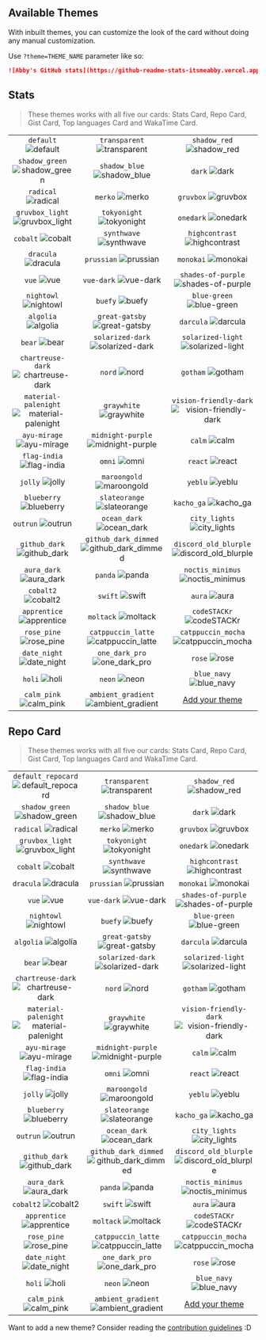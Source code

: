 ## Available Themes

<!-- DO NOT EDIT THIS FILE DIRECTLY -->

With inbuilt themes, you can customize the look of the card without doing any manual customization.

Use `?theme=THEME_NAME` parameter like so:

```md
![Abby's GitHub stats](https://github-readme-stats-itsmeabby.vercel.app/api?username=itsmeabby&theme=dark&show_icons=true)
```

## Stats

> These themes works with all five our cards: Stats Card, Repo Card, Gist Card, Top languages Card and WakaTime Card.

| | | |
| :--: | :--: | :--: |
| `default` ![default][default] | `transparent` ![transparent][transparent] | `shadow_red` ![shadow_red][shadow_red] |
| `shadow_green` ![shadow_green][shadow_green] | `shadow_blue` ![shadow_blue][shadow_blue] | `dark` ![dark][dark] |
| `radical` ![radical][radical] | `merko` ![merko][merko] | `gruvbox` ![gruvbox][gruvbox] |
| `gruvbox_light` ![gruvbox_light][gruvbox_light] | `tokyonight` ![tokyonight][tokyonight] | `onedark` ![onedark][onedark] |
| `cobalt` ![cobalt][cobalt] | `synthwave` ![synthwave][synthwave] | `highcontrast` ![highcontrast][highcontrast] |
| `dracula` ![dracula][dracula] | `prussian` ![prussian][prussian] | `monokai` ![monokai][monokai] |
| `vue` ![vue][vue] | `vue-dark` ![vue-dark][vue-dark] | `shades-of-purple` ![shades-of-purple][shades-of-purple] |
| `nightowl` ![nightowl][nightowl] | `buefy` ![buefy][buefy] | `blue-green` ![blue-green][blue-green] |
| `algolia` ![algolia][algolia] | `great-gatsby` ![great-gatsby][great-gatsby] | `darcula` ![darcula][darcula] |
| `bear` ![bear][bear] | `solarized-dark` ![solarized-dark][solarized-dark] | `solarized-light` ![solarized-light][solarized-light] |
| `chartreuse-dark` ![chartreuse-dark][chartreuse-dark] | `nord` ![nord][nord] | `gotham` ![gotham][gotham] |
| `material-palenight` ![material-palenight][material-palenight] | `graywhite` ![graywhite][graywhite] | `vision-friendly-dark` ![vision-friendly-dark][vision-friendly-dark] |
| `ayu-mirage` ![ayu-mirage][ayu-mirage] | `midnight-purple` ![midnight-purple][midnight-purple] | `calm` ![calm][calm] |
| `flag-india` ![flag-india][flag-india] | `omni` ![omni][omni] | `react` ![react][react] |
| `jolly` ![jolly][jolly] | `maroongold` ![maroongold][maroongold] | `yeblu` ![yeblu][yeblu] |
| `blueberry` ![blueberry][blueberry] | `slateorange` ![slateorange][slateorange] | `kacho_ga` ![kacho_ga][kacho_ga] |
| `outrun` ![outrun][outrun] | `ocean_dark` ![ocean_dark][ocean_dark] | `city_lights` ![city_lights][city_lights] |
| `github_dark` ![github_dark][github_dark] | `github_dark_dimmed` ![github_dark_dimmed][github_dark_dimmed] | `discord_old_blurple` ![discord_old_blurple][discord_old_blurple] |
| `aura_dark` ![aura_dark][aura_dark] | `panda` ![panda][panda] | `noctis_minimus` ![noctis_minimus][noctis_minimus] |
| `cobalt2` ![cobalt2][cobalt2] | `swift` ![swift][swift] | `aura` ![aura][aura] |
| `apprentice` ![apprentice][apprentice] | `moltack` ![moltack][moltack] | `codeSTACKr` ![codeSTACKr][codeSTACKr] |
| `rose_pine` ![rose_pine][rose_pine] | `catppuccin_latte` ![catppuccin_latte][catppuccin_latte] | `catppuccin_mocha` ![catppuccin_mocha][catppuccin_mocha] |
| `date_night` ![date_night][date_night] | `one_dark_pro` ![one_dark_pro][one_dark_pro] | `rose` ![rose][rose] |
| `holi` ![holi][holi] | `neon` ![neon][neon] | `blue_navy` ![blue_navy][blue_navy] |
| `calm_pink` ![calm_pink][calm_pink] | `ambient_gradient` ![ambient_gradient][ambient_gradient] | [Add your theme][add-theme] |

## Repo Card

> These themes works with all five our cards: Stats Card, Repo Card, Gist Card, Top languages Card and WakaTime Card.

| | | |
| :--: | :--: | :--: |
| `default_repocard` ![default_repocard][default_repocard_repo] | `transparent` ![transparent][transparent_repo] | `shadow_red` ![shadow_red][shadow_red_repo] |
| `shadow_green` ![shadow_green][shadow_green_repo] | `shadow_blue` ![shadow_blue][shadow_blue_repo] | `dark` ![dark][dark_repo] |
| `radical` ![radical][radical_repo] | `merko` ![merko][merko_repo] | `gruvbox` ![gruvbox][gruvbox_repo] |
| `gruvbox_light` ![gruvbox_light][gruvbox_light_repo] | `tokyonight` ![tokyonight][tokyonight_repo] | `onedark` ![onedark][onedark_repo] |
| `cobalt` ![cobalt][cobalt_repo] | `synthwave` ![synthwave][synthwave_repo] | `highcontrast` ![highcontrast][highcontrast_repo] |
| `dracula` ![dracula][dracula_repo] | `prussian` ![prussian][prussian_repo] | `monokai` ![monokai][monokai_repo] |
| `vue` ![vue][vue_repo] | `vue-dark` ![vue-dark][vue-dark_repo] | `shades-of-purple` ![shades-of-purple][shades-of-purple_repo] |
| `nightowl` ![nightowl][nightowl_repo] | `buefy` ![buefy][buefy_repo] | `blue-green` ![blue-green][blue-green_repo] |
| `algolia` ![algolia][algolia_repo] | `great-gatsby` ![great-gatsby][great-gatsby_repo] | `darcula` ![darcula][darcula_repo] |
| `bear` ![bear][bear_repo] | `solarized-dark` ![solarized-dark][solarized-dark_repo] | `solarized-light` ![solarized-light][solarized-light_repo] |
| `chartreuse-dark` ![chartreuse-dark][chartreuse-dark_repo] | `nord` ![nord][nord_repo] | `gotham` ![gotham][gotham_repo] |
| `material-palenight` ![material-palenight][material-palenight_repo] | `graywhite` ![graywhite][graywhite_repo] | `vision-friendly-dark` ![vision-friendly-dark][vision-friendly-dark_repo] |
| `ayu-mirage` ![ayu-mirage][ayu-mirage_repo] | `midnight-purple` ![midnight-purple][midnight-purple_repo] | `calm` ![calm][calm_repo] |
| `flag-india` ![flag-india][flag-india_repo] | `omni` ![omni][omni_repo] | `react` ![react][react_repo] |
| `jolly` ![jolly][jolly_repo] | `maroongold` ![maroongold][maroongold_repo] | `yeblu` ![yeblu][yeblu_repo] |
| `blueberry` ![blueberry][blueberry_repo] | `slateorange` ![slateorange][slateorange_repo] | `kacho_ga` ![kacho_ga][kacho_ga_repo] |
| `outrun` ![outrun][outrun_repo] | `ocean_dark` ![ocean_dark][ocean_dark_repo] | `city_lights` ![city_lights][city_lights_repo] |
| `github_dark` ![github_dark][github_dark_repo] | `github_dark_dimmed` ![github_dark_dimmed][github_dark_dimmed_repo] | `discord_old_blurple` ![discord_old_blurple][discord_old_blurple_repo] |
| `aura_dark` ![aura_dark][aura_dark_repo] | `panda` ![panda][panda_repo] | `noctis_minimus` ![noctis_minimus][noctis_minimus_repo] |
| `cobalt2` ![cobalt2][cobalt2_repo] | `swift` ![swift][swift_repo] | `aura` ![aura][aura_repo] |
| `apprentice` ![apprentice][apprentice_repo] | `moltack` ![moltack][moltack_repo] | `codeSTACKr` ![codeSTACKr][codeSTACKr_repo] |
| `rose_pine` ![rose_pine][rose_pine_repo] | `catppuccin_latte` ![catppuccin_latte][catppuccin_latte_repo] | `catppuccin_mocha` ![catppuccin_mocha][catppuccin_mocha_repo] |
| `date_night` ![date_night][date_night_repo] | `one_dark_pro` ![one_dark_pro][one_dark_pro_repo] | `rose` ![rose][rose_repo] |
| `holi` ![holi][holi_repo] | `neon` ![neon][neon_repo] | `blue_navy` ![blue_navy][blue_navy_repo] |
| `calm_pink` ![calm_pink][calm_pink_repo] | `ambient_gradient` ![ambient_gradient][ambient_gradient_repo] | [Add your theme][add-theme] |


[default]: https://github-readme-stats-itsmeabby.vercel.app/api?username=itsmeabby&show_icons=true&hide=contribs,prs&cache_seconds=86400&theme=default
[default_repocard]: https://github-readme-stats-itsmeabby.vercel.app/api?username=itsmeabby&show_icons=true&hide=contribs,prs&cache_seconds=86400&theme=default_repocard
[transparent]: https://github-readme-stats-itsmeabby.vercel.app/api?username=itsmeabby&show_icons=true&hide=contribs,prs&cache_seconds=86400&theme=transparent
[shadow_red]: https://github-readme-stats-itsmeabby.vercel.app/api?username=itsmeabby&show_icons=true&hide=contribs,prs&cache_seconds=86400&theme=shadow_red
[shadow_green]: https://github-readme-stats-itsmeabby.vercel.app/api?username=itsmeabby&show_icons=true&hide=contribs,prs&cache_seconds=86400&theme=shadow_green
[shadow_blue]: https://github-readme-stats-itsmeabby.vercel.app/api?username=itsmeabby&show_icons=true&hide=contribs,prs&cache_seconds=86400&theme=shadow_blue
[dark]: https://github-readme-stats-itsmeabby.vercel.app/api?username=itsmeabby&show_icons=true&hide=contribs,prs&cache_seconds=86400&theme=dark
[radical]: https://github-readme-stats-itsmeabby.vercel.app/api?username=itsmeabby&show_icons=true&hide=contribs,prs&cache_seconds=86400&theme=radical
[merko]: https://github-readme-stats-itsmeabby.vercel.app/api?username=itsmeabby&show_icons=true&hide=contribs,prs&cache_seconds=86400&theme=merko
[gruvbox]: https://github-readme-stats-itsmeabby.vercel.app/api?username=itsmeabby&show_icons=true&hide=contribs,prs&cache_seconds=86400&theme=gruvbox
[gruvbox_light]: https://github-readme-stats-itsmeabby.vercel.app/api?username=itsmeabby&show_icons=true&hide=contribs,prs&cache_seconds=86400&theme=gruvbox_light
[tokyonight]: https://github-readme-stats-itsmeabby.vercel.app/api?username=itsmeabby&show_icons=true&hide=contribs,prs&cache_seconds=86400&theme=tokyonight
[onedark]: https://github-readme-stats-itsmeabby.vercel.app/api?username=itsmeabby&show_icons=true&hide=contribs,prs&cache_seconds=86400&theme=onedark
[cobalt]: https://github-readme-stats-itsmeabby.vercel.app/api?username=itsmeabby&show_icons=true&hide=contribs,prs&cache_seconds=86400&theme=cobalt
[synthwave]: https://github-readme-stats-itsmeabby.vercel.app/api?username=itsmeabby&show_icons=true&hide=contribs,prs&cache_seconds=86400&theme=synthwave
[highcontrast]: https://github-readme-stats-itsmeabby.vercel.app/api?username=itsmeabby&show_icons=true&hide=contribs,prs&cache_seconds=86400&theme=highcontrast
[dracula]: https://github-readme-stats-itsmeabby.vercel.app/api?username=itsmeabby&show_icons=true&hide=contribs,prs&cache_seconds=86400&theme=dracula
[prussian]: https://github-readme-stats-itsmeabby.vercel.app/api?username=itsmeabby&show_icons=true&hide=contribs,prs&cache_seconds=86400&theme=prussian
[monokai]: https://github-readme-stats-itsmeabby.vercel.app/api?username=itsmeabby&show_icons=true&hide=contribs,prs&cache_seconds=86400&theme=monokai
[vue]: https://github-readme-stats-itsmeabby.vercel.app/api?username=itsmeabby&show_icons=true&hide=contribs,prs&cache_seconds=86400&theme=vue
[vue-dark]: https://github-readme-stats-itsmeabby.vercel.app/api?username=itsmeabby&show_icons=true&hide=contribs,prs&cache_seconds=86400&theme=vue-dark
[shades-of-purple]: https://github-readme-stats-itsmeabby.vercel.app/api?username=itsmeabby&show_icons=true&hide=contribs,prs&cache_seconds=86400&theme=shades-of-purple
[nightowl]: https://github-readme-stats-itsmeabby.vercel.app/api?username=itsmeabby&show_icons=true&hide=contribs,prs&cache_seconds=86400&theme=nightowl
[buefy]: https://github-readme-stats-itsmeabby.vercel.app/api?username=itsmeabby&show_icons=true&hide=contribs,prs&cache_seconds=86400&theme=buefy
[blue-green]: https://github-readme-stats-itsmeabby.vercel.app/api?username=itsmeabby&show_icons=true&hide=contribs,prs&cache_seconds=86400&theme=blue-green
[algolia]: https://github-readme-stats-itsmeabby.vercel.app/api?username=itsmeabby&show_icons=true&hide=contribs,prs&cache_seconds=86400&theme=algolia
[great-gatsby]: https://github-readme-stats-itsmeabby.vercel.app/api?username=itsmeabby&show_icons=true&hide=contribs,prs&cache_seconds=86400&theme=great-gatsby
[darcula]: https://github-readme-stats-itsmeabby.vercel.app/api?username=itsmeabby&show_icons=true&hide=contribs,prs&cache_seconds=86400&theme=darcula
[bear]: https://github-readme-stats-itsmeabby.vercel.app/api?username=itsmeabby&show_icons=true&hide=contribs,prs&cache_seconds=86400&theme=bear
[solarized-dark]: https://github-readme-stats-itsmeabby.vercel.app/api?username=itsmeabby&show_icons=true&hide=contribs,prs&cache_seconds=86400&theme=solarized-dark
[solarized-light]: https://github-readme-stats-itsmeabby.vercel.app/api?username=itsmeabby&show_icons=true&hide=contribs,prs&cache_seconds=86400&theme=solarized-light
[chartreuse-dark]: https://github-readme-stats-itsmeabby.vercel.app/api?username=itsmeabby&show_icons=true&hide=contribs,prs&cache_seconds=86400&theme=chartreuse-dark
[nord]: https://github-readme-stats-itsmeabby.vercel.app/api?username=itsmeabby&show_icons=true&hide=contribs,prs&cache_seconds=86400&theme=nord
[gotham]: https://github-readme-stats-itsmeabby.vercel.app/api?username=itsmeabby&show_icons=true&hide=contribs,prs&cache_seconds=86400&theme=gotham
[material-palenight]: https://github-readme-stats-itsmeabby.vercel.app/api?username=itsmeabby&show_icons=true&hide=contribs,prs&cache_seconds=86400&theme=material-palenight
[graywhite]: https://github-readme-stats-itsmeabby.vercel.app/api?username=itsmeabby&show_icons=true&hide=contribs,prs&cache_seconds=86400&theme=graywhite
[vision-friendly-dark]: https://github-readme-stats-itsmeabby.vercel.app/api?username=itsmeabby&show_icons=true&hide=contribs,prs&cache_seconds=86400&theme=vision-friendly-dark
[ayu-mirage]: https://github-readme-stats-itsmeabby.vercel.app/api?username=itsmeabby&show_icons=true&hide=contribs,prs&cache_seconds=86400&theme=ayu-mirage
[midnight-purple]: https://github-readme-stats-itsmeabby.vercel.app/api?username=itsmeabby&show_icons=true&hide=contribs,prs&cache_seconds=86400&theme=midnight-purple
[calm]: https://github-readme-stats-itsmeabby.vercel.app/api?username=itsmeabby&show_icons=true&hide=contribs,prs&cache_seconds=86400&theme=calm
[flag-india]: https://github-readme-stats-itsmeabby.vercel.app/api?username=itsmeabby&show_icons=true&hide=contribs,prs&cache_seconds=86400&theme=flag-india
[omni]: https://github-readme-stats-itsmeabby.vercel.app/api?username=itsmeabby&show_icons=true&hide=contribs,prs&cache_seconds=86400&theme=omni
[react]: https://github-readme-stats-itsmeabby.vercel.app/api?username=itsmeabby&show_icons=true&hide=contribs,prs&cache_seconds=86400&theme=react
[jolly]: https://github-readme-stats-itsmeabby.vercel.app/api?username=itsmeabby&show_icons=true&hide=contribs,prs&cache_seconds=86400&theme=jolly
[maroongold]: https://github-readme-stats-itsmeabby.vercel.app/api?username=itsmeabby&show_icons=true&hide=contribs,prs&cache_seconds=86400&theme=maroongold
[yeblu]: https://github-readme-stats-itsmeabby.vercel.app/api?username=itsmeabby&show_icons=true&hide=contribs,prs&cache_seconds=86400&theme=yeblu
[blueberry]: https://github-readme-stats-itsmeabby.vercel.app/api?username=itsmeabby&show_icons=true&hide=contribs,prs&cache_seconds=86400&theme=blueberry
[slateorange]: https://github-readme-stats-itsmeabby.vercel.app/api?username=itsmeabby&show_icons=true&hide=contribs,prs&cache_seconds=86400&theme=slateorange
[kacho_ga]: https://github-readme-stats-itsmeabby.vercel.app/api?username=itsmeabby&show_icons=true&hide=contribs,prs&cache_seconds=86400&theme=kacho_ga
[outrun]: https://github-readme-stats-itsmeabby.vercel.app/api?username=itsmeabby&show_icons=true&hide=contribs,prs&cache_seconds=86400&theme=outrun
[ocean_dark]: https://github-readme-stats-itsmeabby.vercel.app/api?username=itsmeabby&show_icons=true&hide=contribs,prs&cache_seconds=86400&theme=ocean_dark
[city_lights]: https://github-readme-stats-itsmeabby.vercel.app/api?username=itsmeabby&show_icons=true&hide=contribs,prs&cache_seconds=86400&theme=city_lights
[github_dark]: https://github-readme-stats-itsmeabby.vercel.app/api?username=itsmeabby&show_icons=true&hide=contribs,prs&cache_seconds=86400&theme=github_dark
[github_dark_dimmed]: https://github-readme-stats-itsmeabby.vercel.app/api?username=itsmeabby&show_icons=true&hide=contribs,prs&cache_seconds=86400&theme=github_dark_dimmed
[discord_old_blurple]: https://github-readme-stats-itsmeabby.vercel.app/api?username=itsmeabby&show_icons=true&hide=contribs,prs&cache_seconds=86400&theme=discord_old_blurple
[aura_dark]: https://github-readme-stats-itsmeabby.vercel.app/api?username=itsmeabby&show_icons=true&hide=contribs,prs&cache_seconds=86400&theme=aura_dark
[panda]: https://github-readme-stats-itsmeabby.vercel.app/api?username=itsmeabby&show_icons=true&hide=contribs,prs&cache_seconds=86400&theme=panda
[noctis_minimus]: https://github-readme-stats-itsmeabby.vercel.app/api?username=itsmeabby&show_icons=true&hide=contribs,prs&cache_seconds=86400&theme=noctis_minimus
[cobalt2]: https://github-readme-stats-itsmeabby.vercel.app/api?username=itsmeabby&show_icons=true&hide=contribs,prs&cache_seconds=86400&theme=cobalt2
[swift]: https://github-readme-stats-itsmeabby.vercel.app/api?username=itsmeabby&show_icons=true&hide=contribs,prs&cache_seconds=86400&theme=swift
[aura]: https://github-readme-stats-itsmeabby.vercel.app/api?username=itsmeabby&show_icons=true&hide=contribs,prs&cache_seconds=86400&theme=aura
[apprentice]: https://github-readme-stats-itsmeabby.vercel.app/api?username=itsmeabby&show_icons=true&hide=contribs,prs&cache_seconds=86400&theme=apprentice
[moltack]: https://github-readme-stats-itsmeabby.vercel.app/api?username=itsmeabby&show_icons=true&hide=contribs,prs&cache_seconds=86400&theme=moltack
[codeSTACKr]: https://github-readme-stats-itsmeabby.vercel.app/api?username=itsmeabby&show_icons=true&hide=contribs,prs&cache_seconds=86400&theme=codeSTACKr
[rose_pine]: https://github-readme-stats-itsmeabby.vercel.app/api?username=itsmeabby&show_icons=true&hide=contribs,prs&cache_seconds=86400&theme=rose_pine
[catppuccin_latte]: https://github-readme-stats-itsmeabby.vercel.app/api?username=itsmeabby&show_icons=true&hide=contribs,prs&cache_seconds=86400&theme=catppuccin_latte
[catppuccin_mocha]: https://github-readme-stats-itsmeabby.vercel.app/api?username=itsmeabby&show_icons=true&hide=contribs,prs&cache_seconds=86400&theme=catppuccin_mocha
[date_night]: https://github-readme-stats-itsmeabby.vercel.app/api?username=itsmeabby&show_icons=true&hide=contribs,prs&cache_seconds=86400&theme=date_night
[one_dark_pro]: https://github-readme-stats-itsmeabby.vercel.app/api?username=itsmeabby&show_icons=true&hide=contribs,prs&cache_seconds=86400&theme=one_dark_pro
[rose]: https://github-readme-stats-itsmeabby.vercel.app/api?username=itsmeabby&show_icons=true&hide=contribs,prs&cache_seconds=86400&theme=rose
[holi]: https://github-readme-stats-itsmeabby.vercel.app/api?username=itsmeabby&show_icons=true&hide=contribs,prs&cache_seconds=86400&theme=holi
[neon]: https://github-readme-stats-itsmeabby.vercel.app/api?username=itsmeabby&show_icons=true&hide=contribs,prs&cache_seconds=86400&theme=neon
[blue_navy]: https://github-readme-stats-itsmeabby.vercel.app/api?username=itsmeabby&show_icons=true&hide=contribs,prs&cache_seconds=86400&theme=blue_navy
[calm_pink]: https://github-readme-stats-itsmeabby.vercel.app/api?username=itsmeabby&show_icons=true&hide=contribs,prs&cache_seconds=86400&theme=calm_pink
[ambient_gradient]: https://github-readme-stats-itsmeabby.vercel.app/api?username=itsmeabby&show_icons=true&hide=contribs,prs&cache_seconds=86400&theme=ambient_gradient


[default_repo]: https://github-readme-stats-itsmeabby.vercel.app/api/pin/?username=itsmeabby&repo=github-readme-stats&cache_seconds=86400&theme=default
[default_repocard_repo]: https://github-readme-stats-itsmeabby.vercel.app/api/pin/?username=itsmeabby&repo=github-readme-stats&cache_seconds=86400&theme=default_repocard
[transparent_repo]: https://github-readme-stats-itsmeabby.vercel.app/api/pin/?username=itsmeabby&repo=github-readme-stats&cache_seconds=86400&theme=transparent
[shadow_red_repo]: https://github-readme-stats-itsmeabby.vercel.app/api/pin/?username=itsmeabby&repo=github-readme-stats&cache_seconds=86400&theme=shadow_red
[shadow_green_repo]: https://github-readme-stats-itsmeabby.vercel.app/api/pin/?username=itsmeabby&repo=github-readme-stats&cache_seconds=86400&theme=shadow_green
[shadow_blue_repo]: https://github-readme-stats-itsmeabby.vercel.app/api/pin/?username=itsmeabby&repo=github-readme-stats&cache_seconds=86400&theme=shadow_blue
[dark_repo]: https://github-readme-stats-itsmeabby.vercel.app/api/pin/?username=itsmeabby&repo=github-readme-stats&cache_seconds=86400&theme=dark
[radical_repo]: https://github-readme-stats-itsmeabby.vercel.app/api/pin/?username=itsmeabby&repo=github-readme-stats&cache_seconds=86400&theme=radical
[merko_repo]: https://github-readme-stats-itsmeabby.vercel.app/api/pin/?username=itsmeabby&repo=github-readme-stats&cache_seconds=86400&theme=merko
[gruvbox_repo]: https://github-readme-stats-itsmeabby.vercel.app/api/pin/?username=itsmeabby&repo=github-readme-stats&cache_seconds=86400&theme=gruvbox
[gruvbox_light_repo]: https://github-readme-stats-itsmeabby.vercel.app/api/pin/?username=itsmeabby&repo=github-readme-stats&cache_seconds=86400&theme=gruvbox_light
[tokyonight_repo]: https://github-readme-stats-itsmeabby.vercel.app/api/pin/?username=itsmeabby&repo=github-readme-stats&cache_seconds=86400&theme=tokyonight
[onedark_repo]: https://github-readme-stats-itsmeabby.vercel.app/api/pin/?username=itsmeabby&repo=github-readme-stats&cache_seconds=86400&theme=onedark
[cobalt_repo]: https://github-readme-stats-itsmeabby.vercel.app/api/pin/?username=itsmeabby&repo=github-readme-stats&cache_seconds=86400&theme=cobalt
[synthwave_repo]: https://github-readme-stats-itsmeabby.vercel.app/api/pin/?username=itsmeabby&repo=github-readme-stats&cache_seconds=86400&theme=synthwave
[highcontrast_repo]: https://github-readme-stats-itsmeabby.vercel.app/api/pin/?username=itsmeabby&repo=github-readme-stats&cache_seconds=86400&theme=highcontrast
[dracula_repo]: https://github-readme-stats-itsmeabby.vercel.app/api/pin/?username=itsmeabby&repo=github-readme-stats&cache_seconds=86400&theme=dracula
[prussian_repo]: https://github-readme-stats-itsmeabby.vercel.app/api/pin/?username=itsmeabby&repo=github-readme-stats&cache_seconds=86400&theme=prussian
[monokai_repo]: https://github-readme-stats-itsmeabby.vercel.app/api/pin/?username=itsmeabby&repo=github-readme-stats&cache_seconds=86400&theme=monokai
[vue_repo]: https://github-readme-stats-itsmeabby.vercel.app/api/pin/?username=itsmeabby&repo=github-readme-stats&cache_seconds=86400&theme=vue
[vue-dark_repo]: https://github-readme-stats-itsmeabby.vercel.app/api/pin/?username=itsmeabby&repo=github-readme-stats&cache_seconds=86400&theme=vue-dark
[shades-of-purple_repo]: https://github-readme-stats-itsmeabby.vercel.app/api/pin/?username=itsmeabby&repo=github-readme-stats&cache_seconds=86400&theme=shades-of-purple
[nightowl_repo]: https://github-readme-stats-itsmeabby.vercel.app/api/pin/?username=itsmeabby&repo=github-readme-stats&cache_seconds=86400&theme=nightowl
[buefy_repo]: https://github-readme-stats-itsmeabby.vercel.app/api/pin/?username=itsmeabby&repo=github-readme-stats&cache_seconds=86400&theme=buefy
[blue-green_repo]: https://github-readme-stats-itsmeabby.vercel.app/api/pin/?username=itsmeabby&repo=github-readme-stats&cache_seconds=86400&theme=blue-green
[algolia_repo]: https://github-readme-stats-itsmeabby.vercel.app/api/pin/?username=itsmeabby&repo=github-readme-stats&cache_seconds=86400&theme=algolia
[great-gatsby_repo]: https://github-readme-stats-itsmeabby.vercel.app/api/pin/?username=itsmeabby&repo=github-readme-stats&cache_seconds=86400&theme=great-gatsby
[darcula_repo]: https://github-readme-stats-itsmeabby.vercel.app/api/pin/?username=itsmeabby&repo=github-readme-stats&cache_seconds=86400&theme=darcula
[bear_repo]: https://github-readme-stats-itsmeabby.vercel.app/api/pin/?username=itsmeabby&repo=github-readme-stats&cache_seconds=86400&theme=bear
[solarized-dark_repo]: https://github-readme-stats-itsmeabby.vercel.app/api/pin/?username=itsmeabby&repo=github-readme-stats&cache_seconds=86400&theme=solarized-dark
[solarized-light_repo]: https://github-readme-stats-itsmeabby.vercel.app/api/pin/?username=itsmeabby&repo=github-readme-stats&cache_seconds=86400&theme=solarized-light
[chartreuse-dark_repo]: https://github-readme-stats-itsmeabby.vercel.app/api/pin/?username=itsmeabby&repo=github-readme-stats&cache_seconds=86400&theme=chartreuse-dark
[nord_repo]: https://github-readme-stats-itsmeabby.vercel.app/api/pin/?username=itsmeabby&repo=github-readme-stats&cache_seconds=86400&theme=nord
[gotham_repo]: https://github-readme-stats-itsmeabby.vercel.app/api/pin/?username=itsmeabby&repo=github-readme-stats&cache_seconds=86400&theme=gotham
[material-palenight_repo]: https://github-readme-stats-itsmeabby.vercel.app/api/pin/?username=itsmeabby&repo=github-readme-stats&cache_seconds=86400&theme=material-palenight
[graywhite_repo]: https://github-readme-stats-itsmeabby.vercel.app/api/pin/?username=itsmeabby&repo=github-readme-stats&cache_seconds=86400&theme=graywhite
[vision-friendly-dark_repo]: https://github-readme-stats-itsmeabby.vercel.app/api/pin/?username=itsmeabby&repo=github-readme-stats&cache_seconds=86400&theme=vision-friendly-dark
[ayu-mirage_repo]: https://github-readme-stats-itsmeabby.vercel.app/api/pin/?username=itsmeabby&repo=github-readme-stats&cache_seconds=86400&theme=ayu-mirage
[midnight-purple_repo]: https://github-readme-stats-itsmeabby.vercel.app/api/pin/?username=itsmeabby&repo=github-readme-stats&cache_seconds=86400&theme=midnight-purple
[calm_repo]: https://github-readme-stats-itsmeabby.vercel.app/api/pin/?username=itsmeabby&repo=github-readme-stats&cache_seconds=86400&theme=calm
[flag-india_repo]: https://github-readme-stats-itsmeabby.vercel.app/api/pin/?username=itsmeabby&repo=github-readme-stats&cache_seconds=86400&theme=flag-india
[omni_repo]: https://github-readme-stats-itsmeabby.vercel.app/api/pin/?username=itsmeabby&repo=github-readme-stats&cache_seconds=86400&theme=omni
[react_repo]: https://github-readme-stats-itsmeabby.vercel.app/api/pin/?username=itsmeabby&repo=github-readme-stats&cache_seconds=86400&theme=react
[jolly_repo]: https://github-readme-stats-itsmeabby.vercel.app/api/pin/?username=itsmeabby&repo=github-readme-stats&cache_seconds=86400&theme=jolly
[maroongold_repo]: https://github-readme-stats-itsmeabby.vercel.app/api/pin/?username=itsmeabby&repo=github-readme-stats&cache_seconds=86400&theme=maroongold
[yeblu_repo]: https://github-readme-stats-itsmeabby.vercel.app/api/pin/?username=itsmeabby&repo=github-readme-stats&cache_seconds=86400&theme=yeblu
[blueberry_repo]: https://github-readme-stats-itsmeabby.vercel.app/api/pin/?username=itsmeabby&repo=github-readme-stats&cache_seconds=86400&theme=blueberry
[slateorange_repo]: https://github-readme-stats-itsmeabby.vercel.app/api/pin/?username=itsmeabby&repo=github-readme-stats&cache_seconds=86400&theme=slateorange
[kacho_ga_repo]: https://github-readme-stats-itsmeabby.vercel.app/api/pin/?username=itsmeabby&repo=github-readme-stats&cache_seconds=86400&theme=kacho_ga
[outrun_repo]: https://github-readme-stats-itsmeabby.vercel.app/api/pin/?username=itsmeabby&repo=github-readme-stats&cache_seconds=86400&theme=outrun
[ocean_dark_repo]: https://github-readme-stats-itsmeabby.vercel.app/api/pin/?username=itsmeabby&repo=github-readme-stats&cache_seconds=86400&theme=ocean_dark
[city_lights_repo]: https://github-readme-stats-itsmeabby.vercel.app/api/pin/?username=itsmeabby&repo=github-readme-stats&cache_seconds=86400&theme=city_lights
[github_dark_repo]: https://github-readme-stats-itsmeabby.vercel.app/api/pin/?username=itsmeabby&repo=github-readme-stats&cache_seconds=86400&theme=github_dark
[github_dark_dimmed_repo]: https://github-readme-stats-itsmeabby.vercel.app/api/pin/?username=itsmeabby&repo=github-readme-stats&cache_seconds=86400&theme=github_dark_dimmed
[discord_old_blurple_repo]: https://github-readme-stats-itsmeabby.vercel.app/api/pin/?username=itsmeabby&repo=github-readme-stats&cache_seconds=86400&theme=discord_old_blurple
[aura_dark_repo]: https://github-readme-stats-itsmeabby.vercel.app/api/pin/?username=itsmeabby&repo=github-readme-stats&cache_seconds=86400&theme=aura_dark
[panda_repo]: https://github-readme-stats-itsmeabby.vercel.app/api/pin/?username=itsmeabby&repo=github-readme-stats&cache_seconds=86400&theme=panda
[noctis_minimus_repo]: https://github-readme-stats-itsmeabby.vercel.app/api/pin/?username=itsmeabby&repo=github-readme-stats&cache_seconds=86400&theme=noctis_minimus
[cobalt2_repo]: https://github-readme-stats-itsmeabby.vercel.app/api/pin/?username=itsmeabby&repo=github-readme-stats&cache_seconds=86400&theme=cobalt2
[swift_repo]: https://github-readme-stats-itsmeabby.vercel.app/api/pin/?username=itsmeabby&repo=github-readme-stats&cache_seconds=86400&theme=swift
[aura_repo]: https://github-readme-stats-itsmeabby.vercel.app/api/pin/?username=itsmeabby&repo=github-readme-stats&cache_seconds=86400&theme=aura
[apprentice_repo]: https://github-readme-stats-itsmeabby.vercel.app/api/pin/?username=itsmeabby&repo=github-readme-stats&cache_seconds=86400&theme=apprentice
[moltack_repo]: https://github-readme-stats-itsmeabby.vercel.app/api/pin/?username=itsmeabby&repo=github-readme-stats&cache_seconds=86400&theme=moltack
[codeSTACKr_repo]: https://github-readme-stats-itsmeabby.vercel.app/api/pin/?username=itsmeabby&repo=github-readme-stats&cache_seconds=86400&theme=codeSTACKr
[rose_pine_repo]: https://github-readme-stats-itsmeabby.vercel.app/api/pin/?username=itsmeabby&repo=github-readme-stats&cache_seconds=86400&theme=rose_pine
[catppuccin_latte_repo]: https://github-readme-stats-itsmeabby.vercel.app/api/pin/?username=itsmeabby&repo=github-readme-stats&cache_seconds=86400&theme=catppuccin_latte
[catppuccin_mocha_repo]: https://github-readme-stats-itsmeabby.vercel.app/api/pin/?username=itsmeabby&repo=github-readme-stats&cache_seconds=86400&theme=catppuccin_mocha
[date_night_repo]: https://github-readme-stats-itsmeabby.vercel.app/api/pin/?username=itsmeabby&repo=github-readme-stats&cache_seconds=86400&theme=date_night
[one_dark_pro_repo]: https://github-readme-stats-itsmeabby.vercel.app/api/pin/?username=itsmeabby&repo=github-readme-stats&cache_seconds=86400&theme=one_dark_pro
[rose_repo]: https://github-readme-stats-itsmeabby.vercel.app/api/pin/?username=itsmeabby&repo=github-readme-stats&cache_seconds=86400&theme=rose
[holi_repo]: https://github-readme-stats-itsmeabby.vercel.app/api/pin/?username=itsmeabby&repo=github-readme-stats&cache_seconds=86400&theme=holi
[neon_repo]: https://github-readme-stats-itsmeabby.vercel.app/api/pin/?username=itsmeabby&repo=github-readme-stats&cache_seconds=86400&theme=neon
[blue_navy_repo]: https://github-readme-stats-itsmeabby.vercel.app/api/pin/?username=itsmeabby&repo=github-readme-stats&cache_seconds=86400&theme=blue_navy
[calm_pink_repo]: https://github-readme-stats-itsmeabby.vercel.app/api/pin/?username=itsmeabby&repo=github-readme-stats&cache_seconds=86400&theme=calm_pink
[ambient_gradient_repo]: https://github-readme-stats-itsmeabby.vercel.app/api/pin/?username=itsmeabby&repo=github-readme-stats&cache_seconds=86400&theme=ambient_gradient


[add-theme]: https://github.com/itsmeabby/github-readme-stats/edit/master/themes/index.js

Want to add a new theme? Consider reading the [contribution guidelines](../CONTRIBUTING.md#themes-contribution) :D
